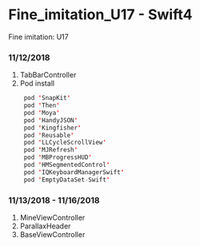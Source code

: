 # Fine_imitation_U17 - Swift4
Fine imitation: U17
### 11/12/2018
1. TabBarController
1. Pod install
   ````swift
    pod 'SnapKit'
    pod 'Then'
    pod 'Moya'
    pod 'HandyJSON'
    pod 'Kingfisher'
    pod 'Reusable'
    pod 'LLCycleScrollView'
    pod 'MJRefresh'
    pod 'MBProgressHUD'
    pod 'HMSegmentedControl'
    pod 'IQKeyboardManagerSwift'
    pod 'EmptyDataSet-Swift'
### 11/13/2018 - 11/16/2018
1. MineViewController
1. ParallaxHeader
1. BaseViewController
